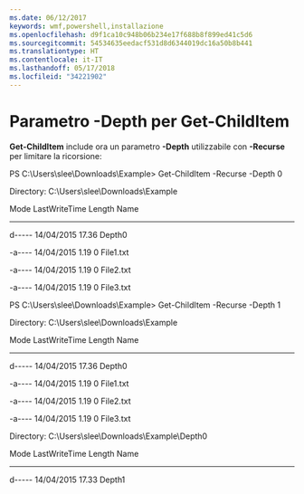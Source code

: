```yaml
---
ms.date: 06/12/2017
keywords: wmf,powershell,installazione
ms.openlocfilehash: d9f1ca10c948b06b234e17f688b8f899ed41c5d6
ms.sourcegitcommit: 54534635eedacf531d8d6344019dc16a50b8b441
ms.translationtype: HT
ms.contentlocale: it-IT
ms.lasthandoff: 05/17/2018
ms.locfileid: "34221902"
---
```

# <a name="get-childitem-has--depth-parameter"></a>Parametro -Depth per Get-ChildItem
**Get-ChildItem** include ora un parametro **-Depth** utilizzabile con **-Recurse** per limitare la ricorsione:

PS C:\\Users\\slee\\Downloads\\Example&gt; Get-ChildItem -Recurse -Depth 0

Directory: C:\\Users\\slee\\Downloads\\Example

Mode LastWriteTime Length Name

---- ------------- ------ ----

d----- 14/04/2015 17.36 Depth0

-a---- 14/04/2015 1.19 0 File1.txt

-a---- 14/04/2015 1.19 0 File2.txt

-a---- 14/04/2015 1.19 0 File3.txt

PS C:\\Users\\slee\\Downloads\\Example&gt; Get-ChildItem -Recurse -Depth 1

Directory: C:\\Users\\slee\\Downloads\\Example

Mode LastWriteTime Length Name

---- ------------- ------ ----

d----- 14/04/2015 17.36 Depth0

-a---- 14/04/2015 1.19 0 File1.txt

-a---- 14/04/2015 1.19 0 File2.txt

-a---- 14/04/2015 1.19 0 File3.txt

Directory: C:\\Users\\slee\\Downloads\\Example\\Depth0

Mode LastWriteTime Length Name

---- ------------- ------ ----

d----- 14/04/2015 17.33 Depth1
